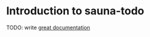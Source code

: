# Introduction to sauna-todo

TODO: write [great documentation](http://jacobian.org/writing/what-to-write/)
